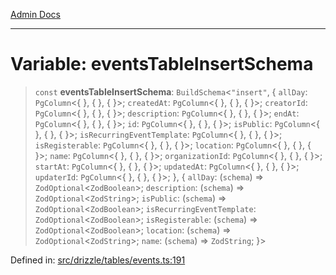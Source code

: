 [Admin Docs](/)

***

# Variable: eventsTableInsertSchema

> `const` **eventsTableInsertSchema**: `BuildSchema`\<`"insert"`, \{ `allDay`: `PgColumn`\<\{ \}, \{ \}, \{ \}\>; `createdAt`: `PgColumn`\<\{ \}, \{ \}, \{ \}\>; `creatorId`: `PgColumn`\<\{ \}, \{ \}, \{ \}\>; `description`: `PgColumn`\<\{ \}, \{ \}, \{ \}\>; `endAt`: `PgColumn`\<\{ \}, \{ \}, \{ \}\>; `id`: `PgColumn`\<\{ \}, \{ \}, \{ \}\>; `isPublic`: `PgColumn`\<\{ \}, \{ \}, \{ \}\>; `isRecurringEventTemplate`: `PgColumn`\<\{ \}, \{ \}, \{ \}\>; `isRegisterable`: `PgColumn`\<\{ \}, \{ \}, \{ \}\>; `location`: `PgColumn`\<\{ \}, \{ \}, \{ \}\>; `name`: `PgColumn`\<\{ \}, \{ \}, \{ \}\>; `organizationId`: `PgColumn`\<\{ \}, \{ \}, \{ \}\>; `startAt`: `PgColumn`\<\{ \}, \{ \}, \{ \}\>; `updatedAt`: `PgColumn`\<\{ \}, \{ \}, \{ \}\>; `updaterId`: `PgColumn`\<\{ \}, \{ \}, \{ \}\>; \}, \{ `allDay`: (`schema`) => `ZodOptional`\<`ZodBoolean`\>; `description`: (`schema`) => `ZodOptional`\<`ZodString`\>; `isPublic`: (`schema`) => `ZodOptional`\<`ZodBoolean`\>; `isRecurringEventTemplate`: `ZodOptional`\<`ZodBoolean`\>; `isRegisterable`: (`schema`) => `ZodOptional`\<`ZodBoolean`\>; `location`: (`schema`) => `ZodOptional`\<`ZodString`\>; `name`: (`schema`) => `ZodString`; \}\>

Defined in: [src/drizzle/tables/events.ts:191](https://github.com/Sourya07/talawa-api/blob/2dc82649c98e5346c00cdf926fe1d0bc13ec1544/src/drizzle/tables/events.ts#L191)
